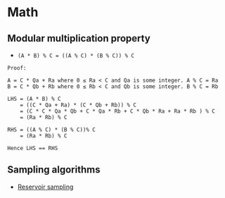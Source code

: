 # Math

## Modular multiplication property

- `(A * B) % C = ((A % C) * (B % C)) % C`

```text
Proof:

A = C * Qa + Ra where 0 ≤ Ra < C and Qa is some integer. A % C = Ra
B = C * Qb + Rb where 0 ≤ Rb < C and Qb is some integer. B % C = Rb

LHS = (A * B) % C
    = ((C * Qa + Ra) * (C * Qb + Rb)) % C
    = (C * C * Qa * Qb + C * Qa * Rb + C * Qb * Ra + Ra * Rb ) % C
    = (Ra * Rb) % C

RHS = ((A % C) * (B % C))% C
    = (Ra * Rb) % C

Hence LHS == RHS
```

## Sampling algorithms

- [Reservoir sampling](reservoir_sampling.md)
